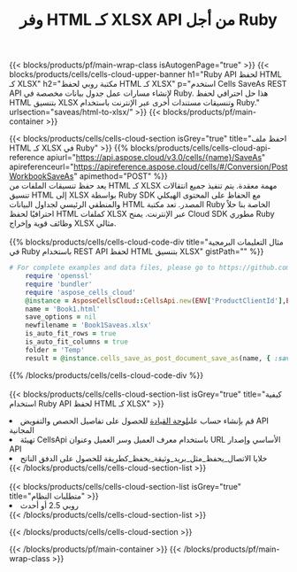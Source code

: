 ﻿---
title:  وفر HTML كـ XLSX API من أجل Ruby
description:  استخدام Aspose.Cells Cloud SDK لـ Ruby لحفظ ملف بتنسيق HTML كملف بتنسيق XLSX.
url: /ar/ruby/saveas/html-to-xlsx/
---
{{< blocks/products/pf/main-wrap-class isAutogenPage="true" >}}
{{< blocks/products/cells/cells-cloud-upper-banner h1="Ruby API لحفظ HTML كـ XLSX" h2="مكتبة روبي لحفظ HTML كـ XLSX" p="استخدم Cells SaveAs REST API لإنشاء مسارات عمل جدول بيانات مخصصة في Ruby. هذا حل احترافي لحفظ HTML بتنسيق XLSX وتنسيقات مستندات أخرى عبر الإنترنت باستخدام Ruby." urlsection="saveas/html-to-xlsx/" >}}
{{< blocks/products/pf/main-container >}}

{{< blocks/products/cells/cells-cloud-section isGrey="true" title="احفظ ملف HTML كـ XLSX في Ruby" >}}
{{% blocks/products/cells/cells-cloud-api-reference apiurl="https://api.aspose.cloud/v3.0/cells/{name}/SaveAs" apireferenceurl="https://apireference.aspose.cloud/cells/#/Conversion/PostWorkbookSaveAs" apimethod="POST" %}}
<br/>
يعد حفظ تنسيقات الملفات من HTML كـ XLSX مهمة معقدة. يتم تنفيذ جميع انتقالات تنسيق HTML إلى XLSX بواسطة Ruby SDK مع الحفاظ على المحتوى الهيكلي والمنطقي الرئيسي لجداول البيانات HTML المصدر. تعد مكتبة Ruby الخاصة بنا حلاً احترافيًا لحفظ HTML كملفات XLSX عبر الإنترنت. يمنح Cloud SDK مطوري Ruby وظائف قوية وإخراج XLSX مثالي.
<br/>
<br/>
{{% blocks/products/cells/cells-cloud-code-div title="مثال التعليمات البرمجية في Ruby باستخدام REST API لحفظ HTML بتنسيق XLSX" gistPath="" %}}
  
```ruby
# For complete examples and data files, please go to https://github.com/aspose-cells-cloud/aspose-cells-cloud-ruby/
    require 'openssl'
    require 'bundler'
    require 'aspose_cells_cloud'
    @instance = AsposeCellsCloud::CellsApi.new(ENV['ProductClientId'],ENV['ProductClientSecret'])
    name = 'Book1.html'
    save_options = nil
    newfilename = 'Book1Saveas.xlsx'
    is_auto_fit_rows = true
    is_auto_fit_columns = true
    folder = 'Temp'
    result = @instance.cells_save_as_post_document_save_as(name, { :save_options=>save_options, :newfilename=>(folder+"/"+newfilename), :is_auto_fit_rows=>is_auto_fit_rows, :is_auto_fit_columns=>is_auto_fit_columns, :folder=>folder})
```
  
{{% /blocks/products/cells/cells-cloud-code-div %}}
<br/>
<br/>
{{< blocks/products/cells/cells-cloud-section-list isGrey="true" title="كيفية استخدام Ruby API لحفظ HTML كـ XLSX" >}}
<li> قم بإنشاء حساب على<a href="https://dashboard.aspose.cloud/">لوحة القيادة</a> للحصول على تفاصيل الحصص والتفويض API المجانية</li>
<li>تهيئة CellsApi باستخدام معرف العميل وسر العميل وعنوان URL الأساسي وإصدار API</li>
<li>خلايا الاتصال_يحفظ_مثل_بريد_وثيقة_يحفظ_كطريقة للحصول على الدفق الناتج</li>
{{< /blocks/products/cells/cells-cloud-section-list >}}
<br/>
<br/>
{{< blocks/products/cells/cells-cloud-section-list isGrey="true" title="متطلبات النظام" >}}
<li>روبي 2.5 أو أحدث</li>
{{< /blocks/products/cells/cells-cloud-section-list >}}

{{< /blocks/products/cells/cells-cloud-section >}}

{{< /blocks/products/pf/main-container >}}
{{< /blocks/products/pf/main-wrap-class >}}
